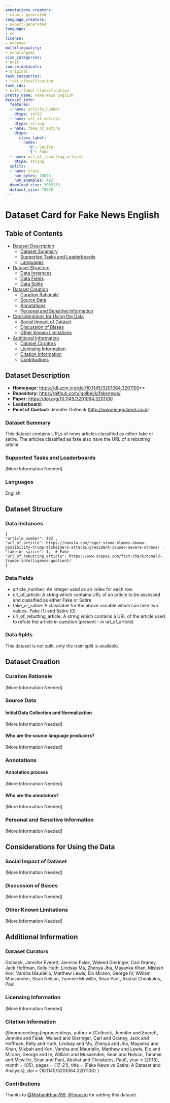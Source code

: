 ```yaml
---
annotations_creators:
- expert-generated
language_creators:
- expert-generated
language:
- en
license:
- unknown
multilinguality:
- monolingual
size_categories:
- n<1K
source_datasets:
- original
task_categories:
- text-classification
task_ids:
- multi-label-classification
pretty_name: Fake News English
dataset_info:
  features:
  - name: article_number
    dtype: int32
  - name: url_of_article
    dtype: string
  - name: fake_or_satire
    dtype:
      class_label:
        names:
          '0': Satire
          '1': Fake
  - name: url_of_rebutting_article
    dtype: string
  splits:
  - name: train
    num_bytes: 78078
    num_examples: 492
  download_size: 3002233
  dataset_size: 78078
---
```


# Dataset Card for Fake News English

## Table of Contents
- [Dataset Description](#dataset-description)
  - [Dataset Summary](#dataset-summary)
  - [Supported Tasks and Leaderboards](#supported-tasks-and-leaderboards)
  - [Languages](#languages)
- [Dataset Structure](#dataset-structure)
  - [Data Instances](#data-instances)
  - [Data Fields](#data-fields)
  - [Data Splits](#data-splits)
- [Dataset Creation](#dataset-creation)
  - [Curation Rationale](#curation-rationale)
  - [Source Data](#source-data)
  - [Annotations](#annotations)
  - [Personal and Sensitive Information](#personal-and-sensitive-information)
- [Considerations for Using the Data](#considerations-for-using-the-data)
  - [Social Impact of Dataset](#social-impact-of-dataset)
  - [Discussion of Biases](#discussion-of-biases)
  - [Other Known Limitations](#other-known-limitations)
- [Additional Information](#additional-information)
  - [Dataset Curators](#dataset-curators)
  - [Licensing Information](#licensing-information)
  - [Citation Information](#citation-information)
  - [Contributions](#contributions)

## Dataset Description
- **Homepage:** https://dl.acm.org/doi/10.1145/3201064.3201100**
- **Repository:** https://github.com/jgolbeck/fakenews/
- **Paper:** https://doi.org/10.1145/3201064.3201100
- **Leaderboard:**
- **Point of Contact:** Jennifer Golbeck (http://www.jengolbeck.com)

### Dataset Summary
This dataset contains URLs of news articles classified as either fake or satire. The articles classified as fake also have the URL of a rebutting article.

### Supported Tasks and Leaderboards
[More Information Needed]

### Languages
English

## Dataset Structure

### Data Instances
```
{
"article_number": 102 ,
"url_of_article": https://newslo.com/roger-stone-blames-obama-possibility-trump-alzheimers-attacks-president-caused-severe-stress/ ,
"fake_or_satire": 1,  # Fake
"url_of_rebutting_article": https://www.snopes.com/fact-check/donald-trumps-intelligence-quotient/
}
```

### Data Fields
- article_number: An integer used as an index for each row
- url_of_article: A string which contains URL of an article to be assessed and classified as either Fake or Satire
- fake_or_satire: A classlabel for the above variable which can take two values- Fake (1) and Satire (0)
- url_of_rebutting_article: A string which contains a URL of the article used to refute the article in question (present - in url_of_article)

### Data Splits
This dataset is not split, only the train split is available.

## Dataset Creation

### Curation Rationale
[More Information Needed]

### Source Data

#### Initial Data Collection and Normalization

[More Information Needed]

#### Who are the source language producers?

[More Information Needed]

### Annotations

#### Annotation process

[More Information Needed]

#### Who are the annotators?

[More Information Needed]

### Personal and Sensitive Information

[More Information Needed]

## Considerations for Using the Data

### Social Impact of Dataset

[More Information Needed]

### Discussion of Biases

[More Information Needed]

### Other Known Limitations

[More Information Needed]

## Additional Information

### Dataset Curators
Golbeck, Jennifer
Everett, Jennine 
Falak, Waleed
Gieringer, Carl
Graney, Jack 
Hoffman, Kelly 
Huth, Lindsay 
Ma, Zhenya 
Jha, Mayanka 
Khan, Misbah 
Kori, Varsha 
Mauriello, Matthew 
Lewis, Elo 
Mirano, George 
IV, William 
Mussenden, Sean 
Nelson, Tammie 
Mcwillie, Sean 
Pant, Akshat 
Cheakalos, Paul

### Licensing Information
[More Information Needed]

### Citation Information
@inproceedings{inproceedings,
author = {Golbeck, Jennifer and Everett, Jennine and Falak, Waleed and Gieringer, Carl and Graney, Jack and Hoffman, Kelly and Huth, Lindsay and Ma, Zhenya and Jha, Mayanka and Khan, Misbah and Kori, Varsha and Mauriello, Matthew and Lewis, Elo and Mirano, George and IV, William and Mussenden, Sean and Nelson, Tammie and Mcwillie, Sean and Pant, Akshat and Cheakalos, Paul},
year = {2018},
month = {05},
pages = {17-21},
title = {Fake News vs Satire: A Dataset and Analysis},
doi = {10.1145/3201064.3201100}
}

### Contributions

Thanks to [@MisbahKhan789](https://github.com/MisbahKhan789), [@lhoestq](https://github.com/lhoestq) for adding this dataset.